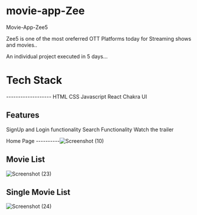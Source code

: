 # movie-app-Zee

Movie-App-Zee5

Zee5 is one of the most oreferred OTT Platforms today for Streaming shows and movies..

An individual project executed in 5 days...

<h1>Tech Stack</h1>
-------------------
HTML
CSS
Javascript
React
Chakra UI

Features
---------
SignUp and Login functionality
Search Functionality
Watch the trailer

Home Page
----------![Screenshot (10)](https://user-images.githubusercontent.com/105914238/226705213-fae84c2e-8e26-41e8-9b88-bf918344693c.png)

Movie List
-----------
![Screenshot (23)](https://user-images.githubusercontent.com/105914238/226705374-adb42ae6-c388-4ed8-b7b1-828d11281921.png)

Single Movie List
-------------------
![Screenshot (24)](https://user-images.githubusercontent.com/105914238/226705588-e834cb2f-efad-415f-b1a4-deb3d34efd62.png)

